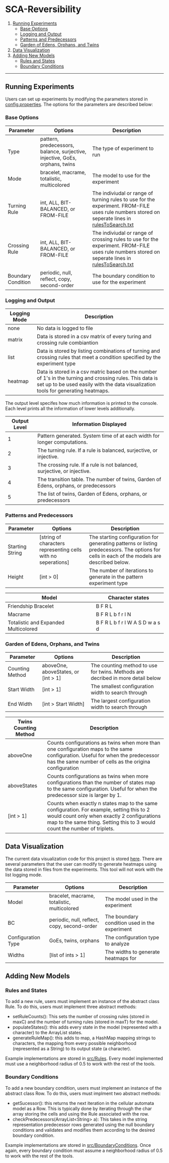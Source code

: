 # SCA-Reversibility
1. [Running Experiments](#running-experiments)
    - [Base Options](#base-options)
    - [Logging and Output](#logging-and-output)
    - [Patterns and Predecessors](#patterns-and-predecessors)
    - [Garden of Edens, Orphans, and Twins](#garden-of-edens-orphans-and-twins)
2. [Data Visualization](#data-visualization)
3. [Adding New Models](#adding-new-models)
    - [Rules and States](#rules-and-states)
    - [Boundary Conditions](#boundary-conditions)

___

## Running Experiments
Users can set up experiments by modifying the parameters stored in [config.properties](config.properties). The options for the parameters are described below:

### Base Options
| Parameter | Options | Description | 
|---|---|---|
| Type | pattern, predecessors, balance, surjective, injective, GoEs, orphans, twins | The type of experiment to run |
| Mode | bracelet, macrame, totalistic, multicolored | The model to use for the experiment |
| Turning Rule | int, ALL, BIT-BALANCED, or FROM-FILE | The indiviudal or range of turning rules to use for the experiment. FROM-FILE uses rule numbers stored on seperate lines in [rulesToSearch.txt](rulesToSearch.txt)
| Crossing Rule | int, ALL, BIT-BALANCED, or FROM-FILE | The indiviudal or range of crossing rules to use for the experiment. FROM-FILE uses rule numbers stored on seperate lines in [rulesToSearch.txt](rulesToSearch.txt)
| Boundary Condition | periodic, null, reflect, copy, second-order | The boundary condition to use for the experiment |

### Logging and Output
| Logging Mode | Description | 
|---|---|
| none | No data is logged to file |
| matrix | Data is stored in a csv matrix of every turing and crossing rule combiantion |
| list | Data is stored by listing combinations of turning and crossing rules that meet a condition specified by the experiment type |
| heatmap | Data is stored in a csv matric based on the number of 1's in the turning and crossing rules. This data is set up to be used easily with the data visualization tools for generating heatmaps. |

The output level specifes how much information is printed to the console. Each level prints all the information of lower levels additionally. 

| Output Level | Information Displayed | 
|---|---|
| 1 | Pattern generated. System time of at each width for longer computations. |
| 2 | The turning rule. If a rule is balanced, surjective, or injective. |
| 3 | The crossing rule. If a rule is not balanced, surjective, or injective. |
| 4 | The transition table. The number of twins, Garden of Edens, orphans, or predecessors |
| 5 | The list of twins, Garden of Edens, orphans, or predecessors |

### Patterns and Predecessors
| Parameter | Options | Description | 
|---|---|---|
| Starting String | [string of characters representing cells with no seperations] | The starting configuration for generating patterns or listing predecessors. The options for cells in each of the models are described below.
| Height | [int > 0]| The number of iterations to generate in the pattern experiment type |

| Model | Character states | 
|---|---|
| Friendship Bracelet | B F R L |
| Macrame | B F R L b f r l N |
| Totalistic and Expanded Multicolored | B F R L b f r l W A S D w a s d |

### Garden of Edens, Orphans, and Twins
| Parameter | Options | Description| 
|---|---|---|
| Counting Method | aboveOne, aboveStates, or [int > 1] | The counting method to use for twins. Methods are decribed in more detail below |
| Start Width | [int > 1] | The smallest configuration width to search through |
| End Width | [int > Start Width] | The largest configuration width to search through |

| Twins Counting Method | Description | 
|---|---|
| aboveOne | Counts configurations as twins when more than one configuration maps to the same configuration. Useful for when the predecessor has the same number of cells as the origina configuration |
| aboveStates | Counts configurations as twins when more configurations than the number of states map to the same configuration. Useful for when the predecessor size is larger by 1.
| [int > 1] | Counts when exactly n states map to the same configuration. For example, setting this to 2 would count only when exactly 2 configurations map to the same thing. Setting this to 3 would count the number of triplets. |

## Data Visualization
The current data visualization code for this project is stored [here](data-visualization/heatmap.py). There are several parameters that the user can modify to generate heatmaps using the data stored in files from the experiments. This tool will not work with the list logging mode.

| Parameter | Options | Description| 
|---|---|---|
| Model | bracelet, macrame, totalistic, multicolored | The model used in the experiment |
| BC | periodic, null, reflect, copy, second-order | The boundary condition used in the experiment |
| Configuration Type | GoEs, twins, orphans | The configuration type to analyze |
| Widths | [list of ints > 1] | The widths to generate heatmaps for |

## Adding New Models
### Rules and States
To add a new rule, users must implement an instance of the abstract class Rule. To do this, users must implement three abstract methods:

- setRuleCounts(): This sets the number of crossing rules (stored in maxC) and the number of turning rules (stored in maxT) for the model.
- populateStates(): this adds every state in the model (represented with a character) to the ArrayList states.
- generateRuleMap(): this adds to map, a HashMap mapping strings to characters, the mapping from every possible neighborhood (represented as a String) to its output state (a character).

Example implementations are stored in [src/Rules](src/Rules). Every model implemented must use a neighborhood radius of 0.5 to work with the rest of the tools.

### Boundary Conditions

To add a new boundary condition, users must implement an instance of the abstract class Row. To do this, users must implment two abstract methods:

- getSucessor(): this returns the next iteration in the cellular automata model as a Row. This is typically done by iterating through the char array storing the cells and using the Rule associated with the row. 
- checkPredecessors(ArrayList\<String> a): This takes in the string representation predecessor rows generated using the null boundary conditions and validates and modifies them according to the desired boundary condition.

Example implementations are stored in [src/BoundaryConditions](src/BoundaryConditions). Once again, every boundary condition must assume a neighborhood radius of 0.5 to work with the rest of the tools.
